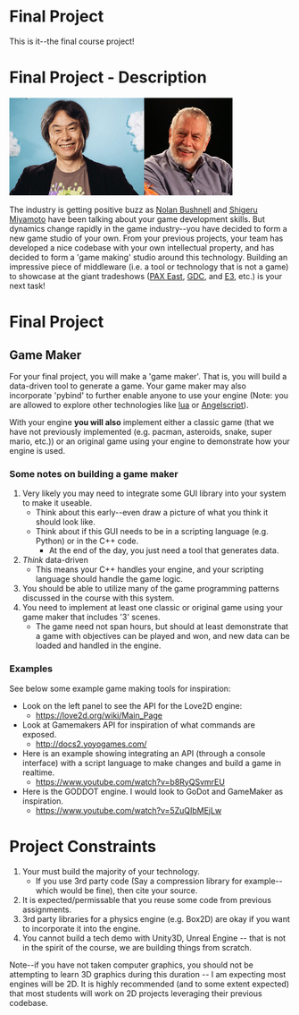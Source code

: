 # Final Project

This is it--the final course project!

# Final Project - Description

<img width="400px" src="./media/greats.png">

The industry is getting positive buzz as [Nolan Bushnell](https://en.wikipedia.org/wiki/Nolan_Bushnell) and [Shigeru Miyamoto](https://en.wikipedia.org/wiki/Shigeru_Miyamoto) have been talking about your game development skills. But dynamics change rapidly in the game industry--you have decided to form a new game studio of your own. From your previous projects, your team has developed a nice codebase with your own intellectual property, and has decided to form a 'game making' studio around this technology. Building an impressive piece of middleware (i.e. a tool or technology that is not a game) to showcase at the giant tradeshows ([PAX East](http://east.paxsite.com/), [GDC](https://www.gdconf.com/), and [E3](https://www.e3expo.com/), etc.) is your next task!

<!-- 
# Final Project Option(s) -->

# Final Project

## Game Maker

For your final project, you will make a 'game maker'. That is, you will build a data-driven tool to generate a game. Your game maker may also incorporate 'pybind' to further enable anyone to use your engine (Note: you are allowed to explore other technologies like [lua](https://www.lua.org/) or [Angelscript](https://www.angelcode.com/angelscript/)).

With your engine **you will also** implement either a classic game (that we have not previously implemented (e.g. pacman, asteroids, snake, super mario, etc.)) or an original game using your engine to demonstrate how your engine is used.

### Some notes on building a game maker

1. Very likely you may need to integrate some GUI library into your system to make it useable.
   - Think about this early--even draw a picture of what you think it should look like.
   - Think about if this GUI needs to be in a scripting language (e.g. Python) or in the C++ code.
      - At the end of the day, you just need a tool that generates data.
2. *Think* data-driven
   - This means your C++ handles your engine, and your scripting language should handle the game logic.
3. You should be able to utilize many of the game programming patterns discussed in the course with this system.  
4. You need to implement at least one classic or original game using your game maker that includes '3' scenes.
   - The game need not span hours, but should at least demonstrate that a game with objectives can be played and won, and new data can be loaded and handled in the engine.

### Examples

See below some example game making tools for inspiration:

- Look on the left panel to see the API for the Love2D engine: 
   - https://love2d.org/wiki/Main_Page
- Look at Gamemakers API for inspiration of what commands are exposed. 
   - http://docs2.yoyogames.com/
- Here is an example showing integrating an API (through a console interface) with a script language to make changes and build a game in realtime.
   - https://www.youtube.com/watch?v=b8RyQSvmrEU
- Here is the GODDOT engine. I would look to GoDot and GameMaker as inspiration.
   -  https://www.youtube.com/watch?v=5ZuQIbMEjLw

<!--
## Option 2 - Pitch the Professor

On occassion someone taking this class has a different idea of something they are excited about tangentially related. If the game maker option does not satisfy you--**talk to the instructor if there is something you are more excited about** (i.e. you **must** get approval from me first). Generally speaking, most folks should be attempting or targeting projects closer to option 1's for the final project, and the more likely I am to agree to alternative accomadations is within the week the project is releasted.

### Alternate Pitch 1 - Engine API Tech Demo (2D or 3D)

You may implement an API (e.g. a physics engine, or a sound engine) that could be plugged into another technology. For your final project you will then build a high powered tech demo showing off this API. This tech demo would be a short showcase of your engine API showcaseing your technology with signficant engineering, such as advanced spatial partioning data structures, a concurrent job system, or a custom renderer. This option may be viable for folks with lots of previous experience in another tool (e.g. OGRE3D) or technology (e.g. OpenGL or Vulkan) and want to build on top of it.

I **will not** accept any project that utilizes other game engines like Unity3D however.
-->

<!--
#### Some notes on building an engine API

1. For this project you are building a C/C++ API to solve a specific game engine need (e.g. a physics engine, a sound engine).
2. You need to demonstrate its usefulness in a concrete way.
   - Building your engine as a shared library(.so, .dylib, .dll) and using it in another engine.
   - Concrete examples:
      - You build a physics engine as a .dll, and use it with OGRE3D.
      - You build a physics engine and use it with pygame and all of the physics are handled by your library.
3. You need to demonstrate useful game programming patterns with this system.
4. You need to implement at least one classic or original game using your engine API.

## Examples

See below some examples engine apis for inspiration.

- A physics engine with many samples
   - https://www.youtube.com/watch?v=ni-SmkCY-Sw (2D game demo showing off only 1 feature that is sufficiently complex)
- This is a illumination/lighting engine 
   - https://www.youtube.com/watch?v=4W8zxAV8RRY (2D game engine lighting effects)
   - This project does not however have much *wow* factor. (Probably a B- project)
- Here is another illumination engine
   - https://www.youtube.com/watch?v=LseTVMkG7V8 
   - An even better 2D game engine lighting effects, something like this is final project worthy if incorporated into platformer. (Probably in the B+/A- range as it looks like some actual physics are being used, and there is a neat 'debugging' mode to show where light is reaching)
- Here is another lighting engine 
   - https://www.youtube.com/watch?v=jVlxmC2qBGU (Unity3D Tech demo showing off one simple but high powered toggable feature in an editor).
   - This project has a nice GUI, updates in realtime, and looks like it could 
- https://www.youtube.com/watch?v=wB1pcXtEwIs Shows off a subset of a physics engine in use.
   - Here is a more concrete example of the API that would be implemented in tutorial form: https://www.youtube.com/watch?v=3Oay1YxkP5c&list=PLEETnX-uPtBXm1KEr_2zQ6K_0hoGH6JJ0
-->

<!--
# Constraints on Option 1 or option 2
-->

# Project Constraints

<!--
For any option you choose, you have the following constraints:
-->

1. Your must build the majority of your technology.
   - If you use 3rd party code (Say a compression library for example--which would be fine), then cite your source.
2. It is expected/permissable that you reuse some code from previous assignments.
3. 3rd party libraries for a physics engine (e.g. Box2D) are okay if you want to incorporate it into the engine.
4. You cannot build a tech demo with Unity3D, Unreal Engine -- that is not in the spirit of the course, we are building things from scratch.

Note--if you have not taken computer graphics, you should not be attempting to learn 3D graphics during this duration -- I am expecting most engines will be 2D. It is highly recommended (and to some extent expected) that most students will work on 2D projects leveraging their previous codebase.
